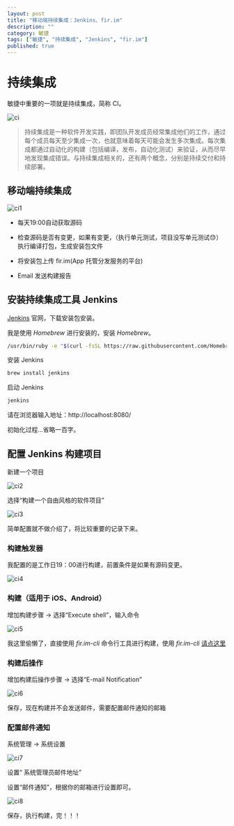```yaml
---
layout: post
title: "移动端持续集成：Jenkins、fir.im"
description: ""
category: 敏捷
tags: ["敏捷", "持续集成", "Jenkins", "fir.im"]
published: true
---
```


# 持续集成

敏捷中重要的一项就是持续集成，简称 CI。

![ci](/images/post/2017-03-25-agile-continuous-integration-fir/ci.svg)

> 持续集成是一种软件开发实践，即团队开发成员经常集成他们的工作，通过每个成员每天至少集成一次，也就意味着每天可能会发生多次集成。每次集成都通过自动化的构建（包括编译，发布，自动化测试）来验证，从而尽早地发现集成错误。与持续集成相关的，还有两个概念，分别是持续交付和持续部署。

## 移动端持续集成

![ci1](/images/post/2017-03-25-agile-continuous-integration-fir/ci1.svg)

* 每天19:00自动获取源码

* 检查源码是否有变更，如果有变更，（执行单元测试，项目没写单元测试😓）执行编译打包，生成安装包文件

* 将安装包上传 fir.im(App 托管分发服务的平台)

* Email 发送构建报告

## 安装持续集成工具 Jenkins

[Jenkins](https://jenkins.io/index.html) 官网，下载安装包安装。

我是使用 *Homebrew* 进行安装的，安装 *Homebrew*。

```bash
/usr/bin/ruby -e "$(curl -fsSL https://raw.githubusercontent.com/Homebrew/install/master/install)"
```

安装 Jenkins

```bash
brew install jenkins    
```

启动 Jenkins

```bash
jenkins    
```

请在浏览器输入地址：http://localhost:8080/

初始化过程...省略一百字。

## 配置 Jenkins 构建项目

新建一个项目

![ci2](/images/post/2017-03-25-agile-continuous-integration-fir/ci2.png)

选择“构建一个自由风格的软件项目”

![ci3](/images/post/2017-03-25-agile-continuous-integration-fir/ci3.png)

简单配置就不做介绍了，将比较重要的记录下来。

### 构建触发器

我配置的是工作日19：00进行构建，前置条件是如果有源码变更。

![ci4](/images/post/2017-03-25-agile-continuous-integration-fir/ci4.png)

### 构建（适用于 iOS、Android）

增加构建步骤 -> 选择“Execute shell”，输入命令

![ci5](/images/post/2017-03-25-agile-continuous-integration-fir/ci5.png)

我这里偷懒了，直接使用 *fir.im-cli* 命令行工具进行构建，使用 *fir.im-cli* [请点这里](https://github.com/FIRHQ/fir-cli/blob/master/README.md)

### 构建后操作

增加构建后操作步骤 -> 选择“E-mail Notification”

![ci6](/images/post/2017-03-25-agile-continuous-integration-fir/ci6.png)

保存，现在构建并不会发送邮件，需要配置邮件通知的邮箱

### 配置邮件通知

系统管理 -> 系统设置

![ci7](/images/post/2017-03-25-agile-continuous-integration-fir/ci7.png)

设置“	系统管理员邮件地址”

设置“邮件通知”，根据你的邮箱进行设置即可。

![ci8](/images/post/2017-03-25-agile-continuous-integration-fir/ci8.png)

保存，执行构建，完！！！